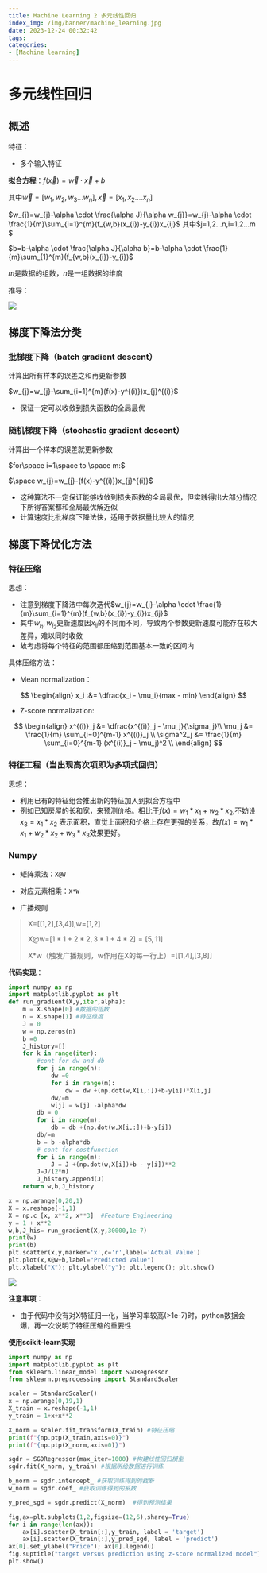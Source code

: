 ```yaml
---
title: Machine Learning 2 多元线性回归
index_img: /img/banner/machine_learning.jpg 
date: 2023-12-24 00:32:42
tags:
categories:
- [Machine learning]
---
```


# 多元线性回归

## 概述

特征：

* 多个输入特征

**拟合方程**：$f(\vec x)= \vec w \cdot \vec x+b$

其中$\vec w=[w_{1},w_{2},w_{3}...w_{n}],\vec x =[x_{1},x_{2}....x_{n}]$

$w_{j}=w_{j}-\alpha \cdot \frac{\alpha J}{\alpha w_{j}}=w_{j}-\alpha \cdot \frac{1}{m}\sum_{i=1}^{m}(f_{w,b}(x_{i})-y_{i})x_{ij}$ 其中$j=1,2...n,i=1,2...m $

$b=b-\alpha \cdot \frac{\alpha J}{\alpha b}=b-\alpha \cdot \frac{1}{m}\sum_{1}^{m}(f_{w,b}(x_{i})-y_{i})$

$m$是数据的组数，$n$是一组数据的维度

推导：

![](/img/machine_learning/prove.png)

## 梯度下降法分类

### 批梯度下降（batch gradient descent）

计算出所有样本的误差之和再更新参数

$w_{j}=w_{j}-\sum_{i=1}^{m}(f(x)-y^{(i)})x_{j}^{(i)}$

* 保证一定可以收敛到损失函数的全局最优

### 随机梯度下降（stochastic gradient descent）

计算出一个样本的误差就更新参数

$for\space i=1\space to \space m:$

$\space w_{j}=w_{j}-(f(x)-y^{(i)})x_{j}^{(i)}$

* 这种算法不一定保证能够收敛到损失函数的全局最优，但实践得出大部分情况下所得答案都和全局最优解近似
* 计算速度比批梯度下降法快，适用于数据量比较大的情况

## 梯度下降优化方法

### 特征压缩

思想：

* 注意到梯度下降法中每次迭代$w_{j}=w_{j}-\alpha \cdot \frac{1}{m}\sum_{i=1}^{m}(f_{w,b}(x_{i})-y_{i})x_{ij}$
* 其中$w_{j_{1}},w_{j_{2}}$更新速度因$x_{ij}$的不同而不同，导致两个参数更新速度可能存在较大差异，难以同时收敛
* 故考虑将每个特征的范围都压缩到范围基本一致的区间内

具体压缩方法：

* Mean normalization：

$$
\begin{align} x_i :&= \dfrac{x_i - \mu_i}{max - min} \end{align}
$$



*  Z-score normalization:


$$
\begin{align}
x^{(i)}_j &= \dfrac{x^{(i)}_j - \mu_j}{\sigma_j}\\
\mu_j &= \frac{1}{m} \sum_{i=0}^{m-1} x^{(i)}_j \\
\sigma^2_j &= \frac{1}{m} \sum_{i=0}^{m-1} (x^{(i)}_j - \mu_j)^2  \\
\end{align}
$$

### 特征工程（当出现高次项即为多项式回归）

思想：

* 利用已有的特征组合推出新的特征加入到拟合方程中
* 例如已知房屋的长和宽，来预测价格。相比于$f(x)=w_{1}*x_{1}+w_{2}*x_{2}$,不妨设$x_{3}=x_{1}*x_{2}$ 表示面积，直觉上面积和价格上存在更强的关系，故$f(x)=w_{1}*x_{1}+w_{2}*x_{2}+w_{3}*x_{3}$效果更好。

### Numpy

* 矩阵乘法：`X@W`

* 对应元素相乘：`X*W`
* 广播规则

> X=[[1,2],[3,4]],w=[1,2]
>
> X@w=$[1*1+2*2,3*1+4*2]=[5,11]$
>
> X*w（触发广播规则，w作用在X的每一行上）=[[1,4],[3,8]]

**代码实现**：

```python
import numpy as np
import matplotlib.pyplot as plt
def run_gradient(X,y,iter,alpha):
    m = X.shape[0] #数据的组数
    n = X.shape[1] #特征维度
    J = 0
    w = np.zeros(n)
    b =0
    J_history=[]
    for k in range(iter):
        #cont for dw and db
        for j in range(n):
            dw =0
            for i in range(m):
                dw = dw +(np.dot(w,X[i,:])+b-y[i])*X[i,j]
            dw/=m
            w[j] = w[j] -alpha*dw
        db = 0
        for i in range(m):
            db = db +(np.dot(w,X[i,:])+b-y[i])
        db/=m
        b = b -alpha*db
        # cont for costfunction
        for i in range(m):
            J = J +(np.dot(w,X[i])+b - y[i])**2
        J=J/(2*m)
        J_history.append(J)
    return w,b,J_history

x = np.arange(0,20,1)
X = x.reshape(-1,1)
X = np.c_[x, x**2, x**3]  #Feature Engineering  
y = 1 + x**2
w,b,J_his= run_gradient(X,y,30000,1e-7)
print(w)
print(b)
plt.scatter(x,y,marker='x',c='r',label='Actual Value')
plt.plot(x,X@w+b,label="Predicted Value")
plt.xlabel("X"); plt.ylabel("y"); plt.legend(); plt.show()

```

![](/img/machine_learning/Poly_Figure_1.png)

**注意事项**：

* 由于代码中没有对X特征归一化，当学习率较高(>1e-7)时，python数据会爆，再一次说明了特征压缩的重要性

**使用scikit-learn实现**

```python
import numpy as np
import matplotlib.pyplot as plt
from sklearn.linear_model import SGDRegressor
from sklearn.preprocessing import StandardScaler

scaler = StandardScaler()
x = np.arange(0,19,1)
X_train = x.reshape(-1,1)
y_train = 1+x+x**2

X_norm = scaler.fit_transform(X_train) #特征压缩
print(f"{np.ptp(X_train,axis=0)}") 
print(f"{np.ptp(X_norm,axis=0)}")

sgdr = SGDRegressor(max_iter=1000) #构建线性回归模型
sgdr.fit(X_norm, y_train) #根据所给数据进行训练

b_norm = sgdr.intercept_ #获取训练得到的截断
w_norm = sgdr.coef_ #获取训练得到的系数

y_pred_sgd = sgdr.predict(X_norm)  #得到预测结果

fig,ax=plt.subplots(1,2,figsize=(12,6),sharey=True)
for i in range(len(ax)):
    ax[i].scatter(X_train[:],y_train, label = 'target')
    ax[i].scatter(X_train[:],y_pred_sgd, label = 'predict')
ax[0].set_ylabel("Price"); ax[0].legend()
fig.suptitle("target versus prediction using z-score normalized model")
plt.show()
```

